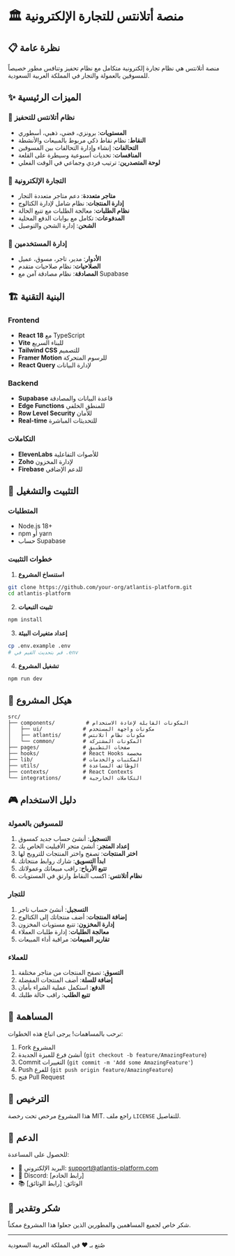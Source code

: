 # 🏛️ منصة أتلانتس للتجارة الإلكترونية

## 📋 نظرة عامة

منصة أتلانتس هي نظام تجارة إلكترونية متكامل مع نظام تحفيز وتنافس مطور خصيصاً للمسوقين بالعمولة والتجار في المملكة العربية السعودية.

## ✨ الميزات الرئيسية

### 🎯 نظام أتلانتس للتحفيز
- **المستويات**: برونزي، فضي، ذهبي، أسطوري
- **النقاط**: نظام نقاط ذكي مربوط بالمبيعات والأنشطة
- **التحالفات**: إنشاء وإدارة التحالفات بين المسوقين
- **المنافسات**: تحديات أسبوعية وسيطرة على القلعة
- **لوحة المتصدرين**: ترتيب فردي وجماعي في الوقت الفعلي

### 🛒 التجارة الإلكترونية
- **متاجر متعددة**: دعم متاجر متعددة التجار
- **إدارة المنتجات**: نظام شامل لإدارة الكتالوج
- **نظام الطلبات**: معالجة الطلبات مع تتبع الحالة
- **المدفوعات**: تكامل مع بوابات الدفع المحلية
- **الشحن**: إدارة الشحن والتوصيل

### 👥 إدارة المستخدمين
- **الأدوار**: مدير، تاجر، مسوق، عميل
- **الصلاحيات**: نظام صلاحيات متقدم
- **المصادقة**: نظام مصادقة آمن مع Supabase

## 🏗️ البنية التقنية

### Frontend
- **React 18** مع TypeScript
- **Vite** للبناء السريع
- **Tailwind CSS** للتصميم
- **Framer Motion** للرسوم المتحركة
- **React Query** لإدارة البيانات

### Backend
- **Supabase** قاعدة البيانات والمصادقة
- **Edge Functions** للمنطق الخلفي
- **Row Level Security** للأمان
- **Real-time** للتحديثات المباشرة

### التكاملات
- **ElevenLabs** للأصوات التفاعلية
- **Zoho** لإدارة المخزون
- **Firebase** للدعم الإضافي

## 🚀 التثبيت والتشغيل

### المتطلبات
- Node.js 18+
- npm أو yarn
- حساب Supabase

### خطوات التثبيت

1. **استنساخ المشروع**
```bash
git clone https://github.com/your-org/atlantis-platform.git
cd atlantis-platform
```

2. **تثبيت التبعيات**
```bash
npm install
```

3. **إعداد متغيرات البيئة**
```bash
cp .env.example .env
# قم بتحديث القيم في .env
```

4. **تشغيل المشروع**
```bash
npm run dev
```

## 📁 هيكل المشروع

```
src/
├── components/          # المكونات القابلة لإعادة الاستخدام
│   ├── ui/             # مكونات واجهة المستخدم
│   ├── atlantis/       # مكونات نظام أتلانتس
│   └── common/         # المكونات المشتركة
├── pages/              # صفحات التطبيق
├── hooks/              # React Hooks مخصصة
├── lib/                # المكتبات والخدمات
├── utils/              # الوظائف المساعدة
├── contexts/           # React Contexts
└── integrations/       # التكاملات الخارجية
```

## 🎮 دليل الاستخدام

### للمسوقين بالعمولة
1. **التسجيل**: أنشئ حساب جديد كمسوق
2. **إعداد المتجر**: أنشئ متجر الأفيليت الخاص بك
3. **اختر المنتجات**: تصفح واختر المنتجات للترويج لها
4. **ابدأ التسويق**: شارك روابط منتجاتك
5. **تتبع الأرباح**: راقب مبيعاتك وعمولاتك
6. **نظام أتلانتس**: اكسب النقاط وارتقِ في المستويات

### للتجار
1. **التسجيل**: أنشئ حساب تاجر
2. **إضافة المنتجات**: أضف منتجاتك إلى الكتالوج
3. **إدارة المخزون**: تتبع مستويات المخزون
4. **معالجة الطلبات**: إدارة طلبات العملاء
5. **تقارير المبيعات**: مراقبة أداء المبيعات

### للعملاء
1. **التسوق**: تصفح المنتجات من متاجر مختلفة
2. **إضافة للسلة**: أضف المنتجات المفضلة
3. **الدفع**: استكمل عملية الشراء بأمان
4. **تتبع الطلب**: راقب حالة طلبك

## 🔧 المساهمة

نرحب بالمساهمات! يرجى اتباع هذه الخطوات:

1. Fork المشروع
2. أنشئ فرع للميزة الجديدة (`git checkout -b feature/AmazingFeature`)
3. Commit التغييرات (`git commit -m 'Add some AmazingFeature'`)
4. Push للفرع (`git push origin feature/AmazingFeature`)
5. فتح Pull Request

## 📝 الترخيص

هذا المشروع مرخص تحت رخصة MIT. راجع ملف `LICENSE` للتفاصيل.

## 🤝 الدعم

للحصول على المساعدة:
- 📧 البريد الإلكتروني: support@atlantis-platform.com
- 💬 Discord: [رابط الخادم]
- 📚 الوثائق: [رابط الوثائق]

## 🙏 شكر وتقدير

شكر خاص لجميع المساهمين والمطورين الذين جعلوا هذا المشروع ممكناً.

---

صُنع بـ ❤️ في المملكة العربية السعودية